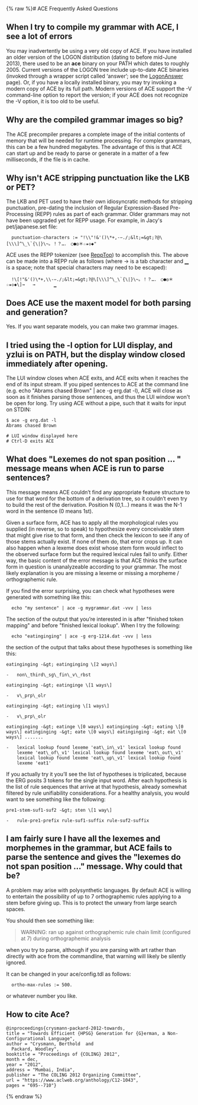 {% raw %}# ACE Frequently Asked Questions

## When I try to compile my grammar with ACE, I see a lot of errors

You may inadvertently be using a very old copy of ACE. If you have
installed an older version of the LOGON distribution (dating to before
mid-June 2013), there used to be an **ace** binary on your PATH which
dates to roughly 2005. Current versions of the LOGON tree include
up-to-date ACE binaries (invoked through a wrapper script called
‘answer’; see the [LogonAnswer](https://delph-in.github.io/docs/tools/LogonAnswer) page). Or, if you have a
locally installed binary, you may try invoking a modern copy of ACE by
its full path. Modern versions of ACE support the -V command-line option
to report the version; if your ACE does not recognize the -V option, it
is too old to be useful.

## Why are the compiled grammar images so big?

The ACE precompiler prepares a complete image of the initial contents of
memory that will be needed for runtime processing. For complex grammars,
this can be a few hundred megabytes. The advantage of this is that ACE
can start up and be ready to parse or generate in a matter of a few
milliseconds, if the file is in cache.

## Why isn't ACE stripping punctuation like the LKB or PET?

The LKB and PET used to have their own idiosyncratic methods for
stripping punctuation, pre-dating the inclusion of Regular
Expression-Based Pre-Processing (REPP) rules as part of each grammar.
Older grammars may not have been upgraded yet for REPP usage. For
example, in Jacy's pet/japanese.set file:

      punctuation-characters := "!\\"!&'()\*+,-−./;&lt;=&gt;?@\[\\\]^\_\`{\|}\~。！？…．　○●◎＊☆★◇◆" 

ACE uses the REPP tokenizer (see [ReppTop](https://delph-in.github.io/docs/garage/ReppTop)) to accomplish this.
The above can be made into a REPP rule as follows (where → is a tab
character and ▁ is a space; note that special characters may need to be
escaped):

      !\[!"&'()\*+,\\-−./;&lt;=&gt;?@\[\\\]^\_\`{\|}\~。！？…．　○●◎＊☆★◇◆\]→   →       ▁ 

## Does ACE use the maxent model for both parsing and generation?

Yes. If you want separate models, you can make two grammar images.

## I tried using the -l option for LUI display, and yzlui is on PATH, but the display window closed immediately after opening.

The LUI window closes when ACE exits, and ACE exits when it reaches the
end of its input stream. If you piped sentences to ACE at the command
line (e.g. echo "Abrams chased Brown" \| ace -g erg.dat -l), ACE will
close as soon as it finishes parsing those sentences, and thus the LUI
window won't be open for long. Try using ACE without a pipe, such that
it waits for input on STDIN:

    $ ace -g erg.dat -l
    Abrams chased Brown
    
    # LUI window displayed here
    # Ctrl-D exits ACE

## What does "Lexemes do not span position ... " message means when ACE is run to parse sentences?

This message means ACE couldn’t find any appropriate feature structure
to use for that word for the bottom of a derivation tree, so it couldn’t
even try to build the rest of the derivation. Position N (0,1...) means
it was the N-1 word in the sentence (0 means 1st).

Given a surface form, ACE has to apply all the morphological rules you
supplied (in reverse, so to speak) to hypothesize every conceivable stem
that might give rise to that form, and then check the lexicon to see if
any of those stems actually exist. If none of them do, that error crops
up. It can also happen when a lexeme does exist whose stem form would
inflect to the observed surface form but the required lexical rules fail
to unify. Either way, the basic content of the error message is that ACE
thinks the surface form in question is unanalyzeable according to your
grammar. The most likely explanation is you are missing a lexeme or
missing a morpheme / orthographemic rule.

If you find the error surprising, you can check what hypotheses were
generated with something like this:

      echo "my sentence" | ace -g mygrammar.dat -vvv | less

The section of the output that you’re interested in is after "finished
token mapping" and before "finished lexical lookup". When I try the
following:

      echo "eatinginging" | ace -g erg-1214.dat -vvv | less

the section of the output that talks about these hypotheses is something
like this:

```
eatinginging -&gt; eatinginging \[2 ways\]

-   non\_third\_sg\_fin\_v\_rbst

eatinginging -&gt; eatinginge \[1 ways\]

-   v\_prp\_olr

eatinginging -&gt; eatinging \[1 ways\]

-   v\_prp\_olr

eatinginging -&gt; eatinge \[0 ways\] eatinginging -&gt; eating \[0
ways\] eatinginging -&gt; eate \[0 ways\] eatinginging -&gt; eat \[0
ways\] .......

-   lexical lookup found lexeme 'eat\_in\_v1' lexical lookup found
    lexeme 'eat\_of\_v1' lexical lookup found lexeme 'eat\_out\_v1'
    lexical lookup found lexeme 'eat\_up\_v1' lexical lookup found
    lexeme 'eat1'
```

If you actually try it you’ll see the list of hypotheses is triplicated,
because the ERG posits 3 tokens for the single input word. After each
hypothesis is the list of rule sequences that arrive at that hypothesis,
already somewhat filtered by rule unifiability considerations. For a
healthy analysis, you would want to see something like the following:

```
pre1-stem-suf1-suf2 -&gt; sten \[1 way\]

-   rule-pre1-prefix rule-suf1-suffix rule-suf2-suffix

```

## I am fairly sure I have all the lexemes and morphemes in the grammar, but ACE fails to parse the sentence and gives the "lexemes do not span position ..." message. Why could that be?

A problem may arise with polysynthetic languages. By default ACE is
willing to entertain the possibility of up to 7 orthographemic rules
applying to a stem before giving up. This is to protect the unwary from
large search spaces.

You should then see something like:

> WARNING: ran up against orthographemic rule chain limit (configured at 7) during orthographemic analysis


when you try to parse, although if you are parsing with art rather than
directly with ace from the commandline, that warning will likely be
silently ignored.

It can be changed in your ace/config.tdl as follows:

      ortho-max-rules := 500.

or whatever number you like.

## How to cite Ace?

    @inproceedings{crysmann-packard-2012-towards,
    title = "Towards Efficient {HPSG} Generation for {G}erman, a Non-Configurational Language",
    author = "Crysmann, Berthold  and
      Packard, Woodley",
    booktitle = "Proceedings of {COLING} 2012",
    month = dec,
    year = "2012",
    address = "Mumbai, India",
    publisher = "The COLING 2012 Organizing Committee",
    url = "https://www.aclweb.org/anthology/C12-1043",
    pages = "695--710"}
<update date omitted for speed>{% endraw %}